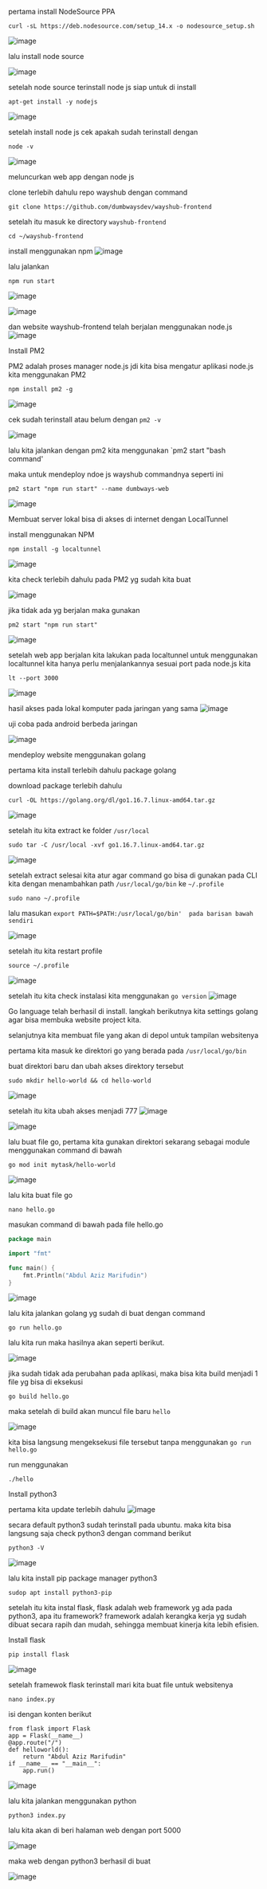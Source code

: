 
pertama install NodeSource PPA  

```shell
curl -sL https://deb.nodesource.com/setup_14.x -o nodesource_setup.sh
```
![image](https://user-images.githubusercontent.com/56806850/202332468-0313d603-eea2-4caa-85b9-3535a431fb1b.png)

lalu install node source 

![image](https://user-images.githubusercontent.com/56806850/202332146-0faa0166-6862-41d6-a02f-d2e77d29d3a8.png)


setelah node source terinstall node js siap untuk di install

```shell
apt-get install -y nodejs
```

![image](https://user-images.githubusercontent.com/56806850/202332814-10a376ba-c04d-4ceb-9764-8ba752509336.png)


setelah install node js cek apakah sudah terinstall dengan 

```shell
node -v 
```
![image](https://user-images.githubusercontent.com/56806850/202333137-98caf8b3-4e6d-4771-ad88-aeebed6f65f7.png)


meluncurkan web app dengan node js

clone terlebih dahulu repo wayshub dengan command 

```shell
git clone https://github.com/dumbwaysdev/wayshub-frontend
```

setelah itu masuk ke directory `wayshub-frontend`

```shell
cd ~/wayshub-frontend
```

install menggunakan npm
![image](https://user-images.githubusercontent.com/56806850/202339623-08412346-bc09-4a6d-ac64-8fd6196195cb.png)


lalu jalankan 
```shell
npm run start
```

![image](https://user-images.githubusercontent.com/56806850/202355989-c952a02e-a8d9-46a4-accc-04c100cf608c.png)

![image](https://user-images.githubusercontent.com/56806850/202355971-0909306a-f08f-4840-a90b-8e22faaec144.png)



dan website wayshub-frontend telah berjalan menggunakan node.js
![image](https://user-images.githubusercontent.com/56806850/202340094-0dc7c736-343e-4c44-a7dd-9ef5f047257b.png)


Install PM2

PM2 adalah proses manager node.js jdi kita bisa mengatur aplikasi node.js kita menggunakan PM2


```shell
npm install pm2 -g
```
![image](https://user-images.githubusercontent.com/56806850/202356496-c5cd4c5d-f386-49dc-9303-b2011b74d2a3.png)


cek sudah terinstall atau belum  dengan `pm2 -v`

![image](https://user-images.githubusercontent.com/56806850/202356663-3037955f-e18b-4835-be68-3ac27b832d60.png)


lalu kita jalankan dengan pm2
kita menggunakan `pm2 start "bash command'

maka untuk mendeploy ndoe js wayshub commandnya seperti ini 

```shell
pm2 start "npm run start" --name dumbways-web
```

![image](https://user-images.githubusercontent.com/56806850/202361753-41981119-08c4-408a-9408-f670b519f880.png)

Membuat server lokal bisa di akses di internet dengan LocalTunnel

install menggunakan NPM

```shell
npm install -g localtunnel
```

![image](https://user-images.githubusercontent.com/56806850/202499534-529efec3-d379-49f8-ab61-0061b82689d4.png)

kita check terlebih dahulu pada PM2 yg sudah kita buat

![image](https://user-images.githubusercontent.com/56806850/202500451-38183fd3-fe9a-437a-bcc7-2ceedff5a6a0.png)

jika tidak ada yg berjalan maka gunakan 

```shell
pm2 start "npm run start"
```
![image](https://user-images.githubusercontent.com/56806850/202500832-062f6f15-2409-4687-8f48-1a26f6e12568.png)


setelah web app berjalan kita lakukan pada localtunnel
untuk menggunakan localtunnel kita hanya perlu menjalankannya sesuai port pada node.js kita

```shell
lt --port 3000
```
![image](https://user-images.githubusercontent.com/56806850/202500922-74b2123d-2f2e-4d87-98b8-415a63c4d309.png)

hasil akses pada lokal komputer pada jaringan yang sama 
![image](https://user-images.githubusercontent.com/56806850/202501971-6b906b67-402f-4636-9737-5ebc949980a1.png)

uji coba pada android berbeda jaringan

![image](https://user-images.githubusercontent.com/56806850/202502073-5dc12212-6190-4fdf-9121-9076efb9934e.png)



mendeploy website menggunakan golang

pertama kita install terlebih dahulu package golang

download package terlebih dahulu

```shell
curl -OL https://golang.org/dl/go1.16.7.linux-amd64.tar.gz
```
![image](https://user-images.githubusercontent.com/56806850/202364574-d8fd501b-f974-469a-9e4a-313682f45660.png)

setelah itu kita extract ke folder `/usr/local`

```shell
sudo tar -C /usr/local -xvf go1.16.7.linux-amd64.tar.gz
```
![image](https://user-images.githubusercontent.com/56806850/202364899-cb475e27-abd0-4e47-879d-7b5da745ea14.png)

setelah extract selesai kita atur agar command go bisa di gunakan pada CLI kita dengan menambahkan path `/usr/local/go/bin` ke `~/.profile`

```shell
sudo nano ~/.profile 
```

lalu masukan `export PATH=$PATH:/usr/local/go/bin'  pada barisan bawah sendiri`

![image](https://user-images.githubusercontent.com/56806850/202366142-9d715f7b-2ed3-4870-ab8a-baa0d2a6d594.png)

setelah itu kita restart profile 
```shell
source ~/.profile
```
![image](https://user-images.githubusercontent.com/56806850/202366552-50d5b1b4-b44f-4219-a820-8b53cd8da2be.png)




setelah itu kita check instalasi kita menggunakan `go version`
![image](https://user-images.githubusercontent.com/56806850/202366640-68a98c42-4038-4013-b332-923a3daa0941.png)

Go language telah berhasil di install. langkah berikutnya kita settings golang agar bisa membuka website project kita.

selanjutnya kita membuat file yang akan di depol untuk tampilan websitenya

pertama kita masuk ke direktori go yang berada pada `/usr/local/go/bin`

buat direktori baru dan ubah akses direktory tersebut

```shell
sudo mkdir hello-world && cd hello-world
```

![image](https://user-images.githubusercontent.com/56806850/202369924-a6b6d744-8946-4c4b-bf24-d6b3e6de9dfc.png)

setelah itu kita ubah akses menjadi 777
![image](https://user-images.githubusercontent.com/56806850/202371654-262b5bcb-8748-4688-81e2-13589382f8a8.png)

![image](https://user-images.githubusercontent.com/56806850/202371672-d99bb74e-8c35-456c-9c5d-de53b592eadd.png)


lalu buat file go, pertama kita gunakan direktori sekarang sebagai module menggunakan command di bawah 

```shell 
go mod init mytask/hello-world
```
![image](https://user-images.githubusercontent.com/56806850/202371769-16549608-b75c-4775-a775-27c2a8493025.png)

lalu kita buat file go

```shell
nano hello.go
```

masukan command di bawah pada file hello.go

```go
package main

import "fmt"

func main() {
    fmt.Println("Abdul Aziz Marifudin")
}
```


![image](https://user-images.githubusercontent.com/56806850/202497396-e0aae030-a90d-4b66-95b1-04827b8bbc8e.png)


lalu kita jalankan golang yg sudah di buat dengan command 

```shell
go run hello.go
```
lalu kita run maka hasilnya akan seperti berikut.

![image](https://user-images.githubusercontent.com/56806850/202497471-770d3c95-b747-420c-8633-af15f66911e3.png)


jika sudah tidak ada perubahan pada aplikasi, maka bisa kita build menjadi 1 file yg bisa di eksekusi


```shell
go build hello.go
```

maka setelah di build akan muncul file baru `hello`

![image](https://user-images.githubusercontent.com/56806850/202498064-868f937c-cb1f-4165-a744-a9536f0baa18.png)




kita bisa langsung mengeksekusi file tersebut tanpa menggunakan `go run hello.go`

run menggunakan 

```shell
./hello
```





Install python3


pertama kita update terlebih dahulu 
![image](https://user-images.githubusercontent.com/56806850/202490902-79e18b6a-43ae-4386-ba18-a22ac6f56b61.png)

secara default python3 sudah terinstall pada ubuntu. maka kita bisa langsung saja check python3 dengan command berikut

```shell
python3 -V

```

![image](https://user-images.githubusercontent.com/56806850/202491685-9d7edb18-6815-4005-9f27-11377e8c79af.png)

lalu kita install pip package manager python3

```shell
sudop apt install python3-pip
```

setelah itu kita instal flask, flask adalah web framework yg ada pada python3, apa itu framework? framework adalah kerangka kerja yg sudah dibuat secara rapih dan mudah, sehingga membuat kinerja kita lebih efisien.

Install flask
```shell
pip install flask
````

![image](https://user-images.githubusercontent.com/56806850/202493078-9f9a56e9-c160-4ab3-9489-613517feab14.png)


setelah framewok flask terinstall mari kita buat file untuk websitenya

```shell
nano index.py
````
isi dengan konten berikut

```python3
from flask import Flask
app = Flask(__name__)
@app.route("/")
def helloworld():
    return "Abdul Aziz Marifudin"
if __name__ == "__main__":
    app.run()
```


![image](https://user-images.githubusercontent.com/56806850/202496402-14b84463-cfe4-40dc-8d41-cd5edae865be.png)



lalu kita jalankan menggunakan python

```shell
python3 index.py
```
lalu kita akan di beri halaman web dengan port 5000

![image](https://user-images.githubusercontent.com/56806850/202496768-d3f7619c-150b-42a8-8a19-cc20d47c2fac.png)

maka web dengan python3 berhasil di buat

![image](https://user-images.githubusercontent.com/56806850/202496588-1a2d11a2-369a-4702-950a-e25a1b928174.png)


